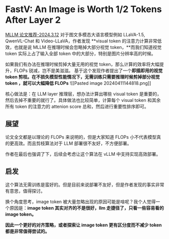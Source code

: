 # FastV: An Image is Worth 1/2 Tokens After Layer 2
[MLLM 论文推荐-2024.3.12](https://zhuanlan.zhihu.com/p/686592191)
对于图文多模态大语言模型例如 LLaVA-1.5, QwenVL-Chat 和 Video-LLaVA，作者发现 **visual token 的注意力计算非常低效，也就是说 MLLM 在推理时候会忽略掉大部分视觉 token，**而我们知道视觉 token 实际上占了输入全部 token 中的大部分，特别是图片分辨率高的时候。

如果我们有办法在推理时候剪掉大量无用的视觉 token，那么计算的效率将大幅提升，FLOPs 锐减，岂不是美滋滋。 基于这个发现作者提出了一个**即插即用的视觉 token 剪枝。在不损失模型性能情况下，无需训练只需要推理时候剪掉部分视觉 token ，就可以大幅降低 FLOPs**
![[Pasted image 20240411144818.png]]

核心做法是：在 LLM layer 推理层，想办法计算出哪些 visual token 是重要的，然后去掉不重要的就行了。具体做法也比较简单，计算每个 visual token 和其余所有 token 的注意力的 attenion score 总和，然后进行重要性排序即可。

## 展望

论文全文都是以理论的 FLOPs 来说明的，但是大家知道 FLOPs 小不代表模型真的更高效。而且剪枝算法对于 LLM 部署很不友好，不方便部署。

作者在最后也强调了下，后续会考虑让这个算法在 vLLM 中支持实现高效部署。

## 启发

这个算法无需训练是蛮好的。但是目前来说部署不友好，但是作者发现的事实非常有意思，值得探讨。

换个角度思考，image token 被大量忽略出现的原因可能是啥呢？我个人觉得一个原因是：**image token 其实对齐的不是很好，llm 走捷径了，只看一些容易看的 image token。**

**因此一个更好的对齐策略，或者探索让 image token 更有区分度而不减少 token 都是非常值得尝试的。**

